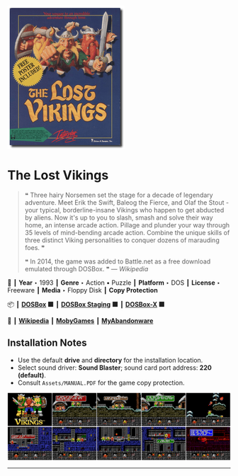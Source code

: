 ![](Thumbnail.png "application-thumbnail")

# The Lost Vikings

> ❝ Three hairy Norsemen set the stage for a decade of legendary adventure. Meet Erik the Swift, Baleog the Fierce, and Olaf the Stout - your typical, borderline-insane Vikings who happen to get abducted by aliens. Now it's up to you to slash, smash and solve their way home, an intense arcade action. Pillage and plunder your way through 35 levels of mind-bending arcade action. Combine the unique skills of three distinct Viking personalities to conquer dozens of marauding foes. ❞
>
> ❝ In 2014, the game was added to Battle.net as a free download emulated through DOSBox. ❞ — *Wikipedia*
>

📌 ┃ **Year** ‣ 1993 ┃ **Genre** ‣ Action • Puzzle ┃ **Platform** ‣ DOS ┃ **License** ‣ Freeware ┃ **Media** ‣ Floppy Disk ┃ **Copy Protection** 

📦 ┃ **[DOSBox](https://www.dosbox.com/) 🟩** ┃ **[DOSBox Staging](https://dosbox-staging.github.io/) 🟩** ┃ **[DOSBox-X](https://dosbox-x.com/) 🟩** 

📎 ┃ **[Wikipedia](https://en.wikipedia.org/wiki/The_Lost_Vikings)** ┃ **[MobyGames](https://www.mobygames.com/game/1547/the-lost-vikings/)** ┃ **[MyAbandonware](https://www.myabandonware.com/game/the-lost-vikings-1mi)** 

## Installation Notes
- Use the default **drive** and **directory** for the installation location.
- Select sound driver: **Sound Blaster**; sound card port address: **220 (default)**.
- Consult `Assets/MANUAL.PDF` for the game copy protection.

![](Montage.png "The Lost Vikings")

---

